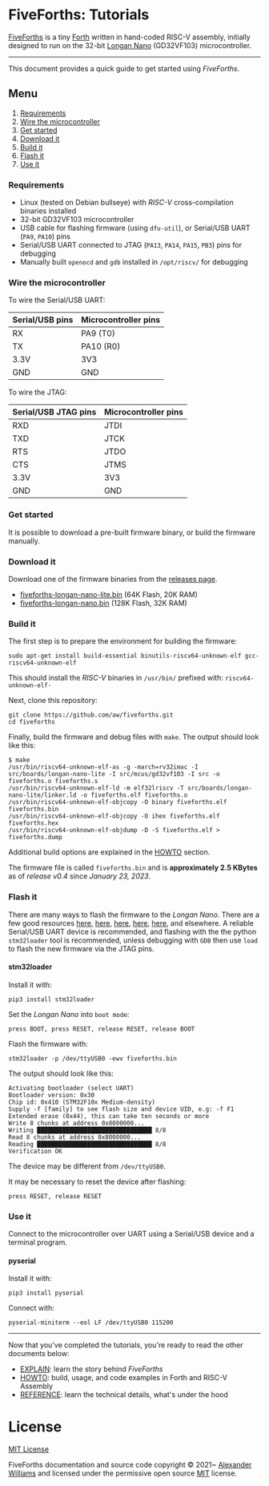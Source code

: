 # FiveForths: Tutorials

[FiveForths](https://github.com/aw/fiveforths) is a tiny [Forth](https://www.forth.com/starting-forth/) written in hand-coded RISC-V assembly, initially designed to run on the 32-bit [Longan Nano](https://longan.sipeed.com/en/) (GD32VF103) microcontroller.

---

This document provides a quick guide to get started using _FiveForths_.

## Menu

1. [Requirements](#requirements)
2. [Wire the microcontroller](#wire-the-microcontroller)
3. [Get started](#get-started)
4. [Download it](#download-it)
5. [Build it](#build-it)
6. [Flash it](#flash-it)
7. [Use it](#use-it)

### Requirements

* Linux (tested on Debian bullseye) with _RISC-V_ cross-compilation binaries installed
* 32-bit GD32VF103 microcontroller
* USB cable for flashing firmware (using `dfu-util`), or Serial/USB UART (`PA9`, `PA10`) pins
* Serial/USB UART connected to JTAG (`PA13`, `PA14`, `PA15`, `PB3`) pins for debugging
* Manually built `openocd` and `gdb` installed in `/opt/riscv/` for debugging

### Wire the microcontroller

To wire the Serial/USB UART:

| Serial/USB pins | Microcontroller pins |
| :---- | :---- |
| RX | PA9 (T0) |
| TX | PA10 (R0) |
| 3.3V | 3V3 |
| GND | GND |

To wire the JTAG:

| Serial/USB JTAG pins | Microcontroller pins |
| :---- | :---- |
| RXD | JTDI |
| TXD | JTCK |
| RTS | JTDO |
| CTS | JTMS |
| 3.3V | 3V3 |
| GND | GND |

### Get started

It is possible to download a pre-built firmware binary, or build the firmware manually.

### Download it

Download one of the firmware binaries from the [releases page](https://github.com/aw/fiveforths/releases).

* [fiveforths-longan-nano-lite.bin](https://github.com/aw/fiveforths/releases/download/v0.4/fiveforths-longan-nano-lite.bin) (64K Flash, 20K RAM)
* [fiveforths-longan-nano.bin](https://github.com/aw/fiveforths/releases/download/v0.4/fiveforths-longan-nano.bin) (128K Flash, 32K RAM)

### Build it

The first step is to prepare the environment for building the firmware:

```
sudo apt-get install build-essential binutils-riscv64-unknown-elf gcc-riscv64-unknown-elf
```

This should install the _RISC-V_ binaries in `/usr/bin/` prefixed with: `riscv64-unknown-elf-`

Next, clone this repository:

```
git clone https://github.com/aw/fiveforths.git
cd fiveforths
```

Finally, build the firmware and debug files with `make`. The output should look like this:

```
$ make
/usr/bin/riscv64-unknown-elf-as -g -march=rv32imac -I src/boards/longan-nano-lite -I src/mcus/gd32vf103 -I src -o fiveforths.o fiveforths.s
/usr/bin/riscv64-unknown-elf-ld -m elf32lriscv -T src/boards/longan-nano-lite/linker.ld -o fiveforths.elf fiveforths.o
/usr/bin/riscv64-unknown-elf-objcopy -O binary fiveforths.elf fiveforths.bin
/usr/bin/riscv64-unknown-elf-objcopy -O ihex fiveforths.elf fiveforths.hex
/usr/bin/riscv64-unknown-elf-objdump -D -S fiveforths.elf > fiveforths.dump
```

Additional build options are explained in the [HOWTO](HOWTO.md) section.

The firmware file is called `fiveforths.bin` and is **approximately 2.5 KBytes** as of _release v0.4_ since _January 23, 2023_.

### Flash it

There are many ways to flash the firmware to the _Longan Nano_. There are a few good resources [here](https://github.com/riscv-rust/longan-nano/), [here](https://github.com/theandrew168/derzforth#program), [here](https://www.susa.net/wordpress/2019/10/longan-nano-gd32vf103/), [here](https://www.appelsiini.net/2020/programming-gd32v-longan-nano/), [here](https://sigmdel.ca/michel/ha/gd32v/longan_nano_01_en.html), and elsewhere. A reliable Serial/USB UART device is recommended, and flashing with the the python `stm32loader` tool is recommended, unless debugging with `GDB` then use `load` to flash the new firmware via the JTAG pins.

#### stm32loader

Install it with:

```
pip3 install stm32loader
```

Set the _Longan Nano_ into `boot mode`:

```
press BOOT, press RESET, release RESET, release BOOT
```

Flash the firmware with:

```
stm32loader -p /dev/ttyUSB0 -ewv fiveforths.bin
```

The output should look like this:

```
Activating bootloader (select UART)
Bootloader version: 0x30
Chip id: 0x410 (STM32F10x Medium-density)
Supply -f [family] to see flash size and device UID, e.g: -f F1
Extended erase (0x44), this can take ten seconds or more
Write 8 chunks at address 0x8000000...
Writing ████████████████████████████████ 8/8
Read 8 chunks at address 0x8000000...
Reading ████████████████████████████████ 8/8
Verification OK
```

The device may be different from `/dev/ttyUSB0`.

It may be necessary to reset the device after flashing:

```
press RESET, release RESET
```

### Use it

Connect to the microcontroller over UART using a Serial/USB device and a terminal program.

#### pyserial

Install it with:

```
pip3 install pyserial
```

Connect with:

```
pyserial-miniterm --eol LF /dev/ttyUSB0 115200
```

---

Now that you've completed the tutorials, you're ready to read the other documents below:

* [EXPLAIN](EXPLAIN.md): learn the story behind _FiveForths_
* [HOWTO](HOWTO.md): build, usage, and code examples in Forth and RISC-V Assembly
* [REFERENCE](REFERENCE.md): learn the technical details, what's under the hood

# License

[MIT License](LICENSE)

FiveForths documentation and source code copyright © 2021~ [Alexander Williams](https://a1w.ca) and licensed under the permissive open source [MIT](https://opensource.org/licenses/MIT) license.
